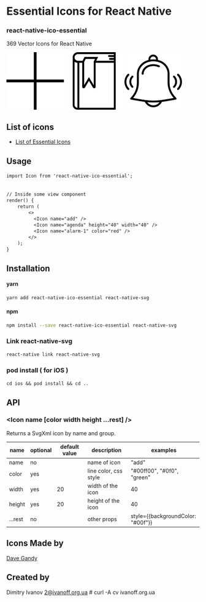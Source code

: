 # Essential Icons for React Native

### react-native-ico-essential

369 Vector Icons for React Native

<img src="./static/add.png" alt="add" width="150" height="150"> <img src="./static/agenda.png" alt="agenda" width="150" height="150"> <img src="./static/alarm-1.png" alt="alarm-1" width="150" height="150">

## List of icons

- [List of Essential Icons](http://ico.simpleness.org/pack/essential)

## Usage

```
import Icon from 'react-native-ico-essential';


// Inside some view component
render() {
    return (
        <>
          <Icon name="add" />
          <Icon name="agenda" height="40" width="40" />
          <Icon name="alarm-1" color="red" />
        </>
    );
}

```

## Installation

#### yarn

```bash
yarn add react-native-ico-essential react-native-svg
```

#### npm

```bash
npm install --save react-native-ico-essential react-native-svg
```

### Link react-native-svg

```bash
react-native link react-native-svg
```

### pod install ( for iOS )

```
cd ios && pod install && cd ..
```

## API

### <Icon name [color width height ...rest] />

Returns a SvgXml icon by name and group.

 name | optional | default value | description | examples
------|----------|---------------|-------------|---------
name | no |  | name of icon | "add"
color | yes | | line color, css style | "#00ff00", "#0f0", "green"
width | yes | 20 | width of the icon | 40
height | yes | 20 | height of the icon | 40
...rest | no | | other props | style={{backgroundColor: "#00f"}}

## Icons Made by

[Dave Gandy](https://www.flaticon.com/authors/dave-gandy)

## Created by

Dimitry Ivanov <2@ivanoff.org.ua> # curl -A cv ivanoff.org.ua
